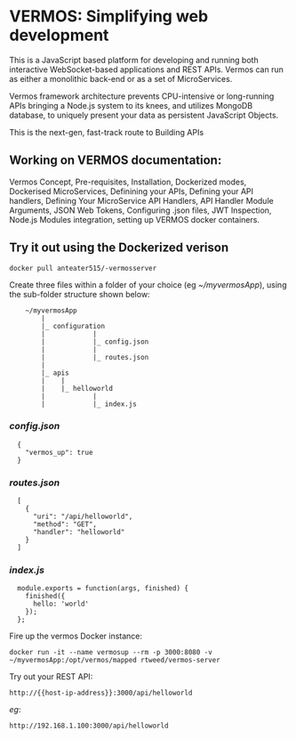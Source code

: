 # VERMOS: Simplifying web development

This is a JavaScript based platform for developing and running both interactive WebSocket-based applications and REST APIs. Vermos can run as either a monolithic back-end or as a set of MicroServices.

Vermos framework architecture prevents CPU-intensive or long-running APIs bringing a Node.js system to its knees, and utilizes MongoDB database, to uniquely present your data as persistent JavaScript Objects.

This is the next-gen, fast-track route to Building APIs


## Working on VERMOS documentation: 

Vermos Concept, Pre-requisites, Installation, Dockerized modes, Dockerised MicroServices, Definining your APIs, Defining your API handlers, Defining Your MicroService API Handlers, API Handler Module Arguments, JSON Web Tokens, Configuring .json files, JWT Inspection, Node.js Modules integration, setting up VERMOS docker containers.




## Try it out using the Dockerized verison

    docker pull anteater515/-vermosserver

Create three files within a folder of your choice (eg *~/myvermosApp*), using the sub-folder structure shown below:

        ~/myvermosApp
            |
            |_ configuration
            |            |
            |            |_ config.json
            |            |
            |            |_ routes.json
            |
            |_ apis
            |    |
            |    |_ helloworld
            |            |
            |            |_ index.js


### *config.json*

      {
        "vermos_up": true
      }


### *routes.json*

      [
        {
          "uri": "/api/helloworld",
          "method": "GET",
          "handler": "helloworld"
        }
      ]


### *index.js*

      module.exports = function(args, finished) {
        finished({
          hello: 'world'
        });
      };


Fire up the vermos Docker instance:

    docker run -it --name vermosup --rm -p 3000:8080 -v ~/myvermosApp:/opt/vermos/mapped rtweed/vermos-server



Try out your REST API:

    http://{{host-ip-address}}:3000/api/helloworld

*eg*:

    http://192.168.1.100:3000/api/helloworld

